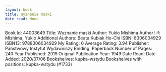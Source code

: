 ```yaml
---
layout: book
title: Wyznanie maski
date_read: None
---
```


Book Id: 44003649
Title: Wyznanie maski
Author: Yukio Mishima
Author l-f: Mishima, Yukio
Additional Authors: Beata Kubiak Ho-Chi
ISBN: 8306034929
ISBN13: 9788306034929
My Rating: 0
Average Rating: 3.94
Publisher: Państwowy Instytut Wydawniczy
Binding: Paperback
Number of Pages: 240
Year Published: 2019
Original Publication Year: 1949
Date Read: 
Date Added: 2020/07/06
Bookshelves: kupka-wstydu
Bookshelves with positions: kupka-wstydu (#1733)

